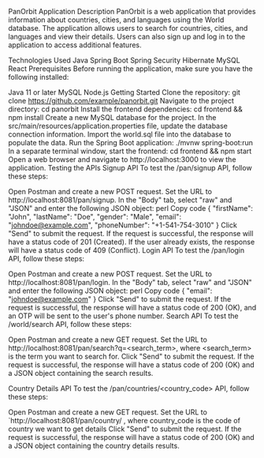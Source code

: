 PanOrbit Application
Description
PanOrbit is a web application that provides information about countries, cities, and languages using the World database. The application allows users to search for countries, cities, and languages and view their details. Users can also sign up and log in to the application to access additional features.

Technologies Used
Java
Spring Boot
Spring Security
Hibernate
MySQL
React
Prerequisites
Before running the application, make sure you have the following installed:

Java 11 or later
MySQL
Node.js
Getting Started
Clone the repository: git clone https://github.com/example/panorbit.git
Navigate to the project directory: cd panorbit
Install the frontend dependencies: cd frontend && npm install
Create a new MySQL database for the project.
In the src/main/resources/application.properties file, update the database connection information.
Import the world.sql file into the database to populate the data.
Run the Spring Boot application: ./mvnw spring-boot:run
In a separate terminal window, start the frontend: cd frontend && npm start
Open a web browser and navigate to http://localhost:3000 to view the application.
Testing the APIs
Signup API
To test the /pan/signup API, follow these steps:

Open Postman and create a new POST request.
Set the URL to http://localhost:8081/pan/signup.
In the "Body" tab, select "raw" and "JSON" and enter the following JSON object:
perl
Copy code
{
    "firstName": "John",
    "lastName": "Doe",
    "gender": "Male",
    "email": "johndoe@example.com",
    "phoneNumber": "+1-541-754-3010"
}
Click "Send" to submit the request.
If the request is successful, the response will have a status code of 201 (Created). If the user already exists, the response will have a status code of 409 (Conflict).
Login API
To test the /pan/login API, follow these steps:

Open Postman and create a new POST request.
Set the URL to http://localhost:8081/pan/login.
In the "Body" tab, select "raw" and "JSON" and enter the following JSON object:
perl
Copy code
{
    "email": "johndoe@example.com"
}
Click "Send" to submit the request.
If the request is successful, the response will have a status code of 200 (OK), and an OTP will be sent to the user's phone number.
Search API
To test the /world/search API, follow these steps:

Open Postman and create a new GET request.
Set the URL to http://localhost:8081/pan/search?q=<search_term>, where <search_term> is the term you want to search for.
Click "Send" to submit the request.
If the request is successful, the response will have a status code of 200 (OK) and a JSON object containing the search results.

Country Details API
To test the /pan/countries/<country_code> API, follow these steps:

Open Postman and create a new GET request.
Set the URL to `http://localhost:8081/pan/country/<countryCode> , where country_code is the code of country we want to get details
Click "Send" to submit the request.
If the request is successful, the response will have a status code of 200 (OK) and a JSON object containing the country details results.

